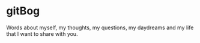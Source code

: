 # gitBog
Words about myself, my thoughts, my questions, my daydreams and my life that I want to share with you.
